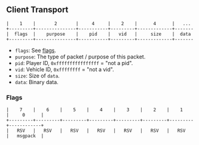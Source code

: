 ## Client Transport

```
|    1    |       2       |     4     |    2    |      4      |   ...  
+---------+---------------+-----------+---------+-------------+-------
|  flags  |    purpose    |    pid    |   vid   |     size    |  data
+---------+---------------+-----------+---------+-------------+-------
```

- `flags`: See [flags](#flags).
- `purpose`: The type of packet / purpose of this packet.
- `pid`: Player ID, `0xffffffffffffffff` = "not a pid".
- `vid`: Vehicle ID, `0xffffffff` = "not a vid".
- `size`: Size of `data`.
- `data`: Binary data.

### Flags

```
|    7    |    6    |    5    |    4    |    3    |    2    |    1    |     0      |
+---------+---------+---------+---------+---------+---------+---------+------------+
|   RSV   |   RSV   |   RSV   |   RSV   |   RSV   |   RSV   |   RSV   |   msgpack  |
```
